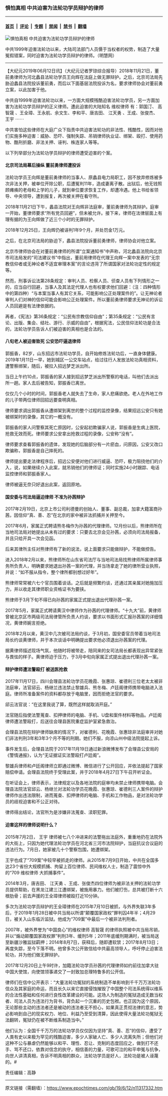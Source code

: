 ### 惧怕真相 中共迫害为法轮功学员辩护的律师

---

#### [首页](../../../..?n11317332) &nbsp;|&nbsp; [评论](../../../../../epoch-comment?n11317332) &nbsp;|&nbsp; [专题](../../../../../epoch-special?n11317332) &nbsp;|&nbsp; [禁闻](../../../../../epoch-news?n11317332) &nbsp;|&nbsp; [禁书](../../../../../books?n11317332) &nbsp;|&nbsp; [翻墙](https://github.com/gfw-breaker/nogfw/blob/master/README.md?n11317332)


<div><img alt="惧怕真相 中共迫害为法轮功学员辩护的律师" class="attachment-djy_600_400 size-djy_600_400 wp-post-image" src="https://i.epochtimes.com/assets/uploads/2019/06/cbdf02a89a52508ce1325fccd7f26ab7-560x400.jpg"/>
<div class="caption">
 <p>
  中共1999年迫害法轮功以来，大陆司法部门人员慑于当权者的权势，制造了大量冤假错案，同时迫害为法轮功学员辩护的律师。（明慧网）
 </p>
</div></div><hr/><div class="post_content" id="artbody" itemprop="articleBody">
 <!-- article content begin -->
 <p>
  【大纪元2019年06月12日讯】（大纪元记者罗琼综合报导）2018年11月21日，董前勇律师为河北蠡县法轮功学员王向辉在法庭上做无罪辩护。之后，北京司法局先胁迫蠡县法院投诉董前勇，而后以下面基层法院投诉为名，要求律师协会对董前勇立案，以此加害于他。
 </p>
 <p>
  中共自1999年迫害法轮功以来，一方面大规模残酷迫害法轮功学员，另一方面加害为法轮功学员辩护的正义律师。遭此迫害的大陆知名
  <ok href="https://www.epochtimes.com/gb/tag/%E7%BB%B4%E6%9D%83%E5%BE%8B%E5%B8%88.html">
   维权律师
  </ok>
  有：郭国汀、
  <ok href="https://www.epochtimes.com/gb/tag/%E9%AB%98%E6%99%BA%E6%99%9F.html">
   高智晟
  </ok>
  、王全璋、王永航、余文生、李和平、唐吉田、
  <ok href="https://www.epochtimes.com/gb/tag/%E6%B1%9F%E5%A4%A9%E5%8B%87.html">
   江天勇
  </ok>
  、王成、张俊杰、
  <ok href="https://www.epochtimes.com/gb/tag/%E7%8E%8B%E5%AE%87.html">
   王宇
  </ok>
  ⋯⋯
 </p>
 <p>
  中共害怕这些律师在大庭广众下指责中共迫害法轮功的非法性、残酷性，因而对他们实施多种迫害：威胁、恐吓、强制失踪、吊销律师执业证、绑架、殴打、使用药物、酷刑折磨、非法关押、诬判、株连家人等等。
 </p>
 <p>
  以下列举部分为法轮功学员辩护的律师遭受迫害的个案。
 </p>
 <h4>
  北京司法局幕后操纵 董前勇律师遭投诉
 </h4>
 <p>
  法轮功学员王向辉是董前勇律师的当事人、原蠡县电力局职工，因不放弃修炼被多次非法关押，被单位开除公职，后遭冤判11年，造成妻离子散。出狱后，他无钱照顾瘫痪的老母和上学的儿子，就到单位要求恢复工作，却遭冷遇。他上书给省领导、中央领导，遭到报复，再次被关押在看守所。
 </p>
 <p>
  2018年11月21日下午，蠡县法院对王向辉非法庭审，董前勇律师为其辩护。庭审一开始，董律师要求“所有党员回避”，但未被允许。接下来，律师在法律层面上有理有据的为王向辉做了近三个小时的无罪辩护。
 </p>
 <p>
  2018年12月25日，王向辉仍被诬判1年9个月，并处罚金1万元。
 </p>
 <p>
  之后，在北京司法局的胁迫下，蠡县法院投诉董前勇律师，律师协会对他立案。
 </p>
 <p>
  北京市律师协会在对董前勇律师的所谓“立案通知书”中声称，河北蠡县法院向北京市司法局发的“司法建议书”中指出，董前用律师在代理王向辉一案中发表的“无宗教信仰者或无神论者不适宜审理本案”的言论违背了所谓国家对法轮功定性的规定等。
 </p>
 <p>
  然而，刑事诉讼法第28条规定：审判人员、检察人员、侦查人员有下列情形之一的，应当自行回避，当事人及其法定代理人也有权要求他们回避：（注：四种情形中的第四种）“与本案当事人有其它关系，可能影响公正处理案件的”。让无神论者审判人们对神的信仰可能会影响公正处理案件。所以董前勇律师要求无神论的诉讼人员回避是有法律依据的。
 </p>
 <p>
  再者，《宪法》第36条规定：“公民有宗教信仰自由”；第35条规定：“公民有言论、出版、集会、结社、游行、示威的自由”，根据宪法，公民信仰法轮功是合法的，法轮功学员告诉人们被迫害的真相也是合法的。
 </p>
 <h4 class="blue18 title">
  八旬老人被迫害致死 公安恐吓逼退律师
 </h4>
 <p>
  郭振香，82岁，山东招远市法轮功学员，自开始修炼法轮功后，一直身体健康。2019年1月11日一早，她到城区一公交车站点，给过往行人发放法轮功真相资料，遭警察绑架，随后，被拉入招远梦芝派出所。
 </p>
 <p>
  当日上午约10点，郭振香的家人接到招远梦芝派出所警察的电话，叫他们去派出所一趟。家人去后被告知，郭振香已离世。
 </p>
 <p>
  仅仅几个小时的时间，郭振香老人就失去了生命，家人悲痛欲绝。老人在外地工作的儿子带两位律师回招远要查明真相。
 </p>
 <p>
  律师要求调出郭振香从遭绑架到离世的整个过程的监控录像，结果招远公安只有她被绑架时的录像，其它的一概没有。
 </p>
 <p>
  郭振香的家人问警察其死亡原因时，公安起初欺骗家人说，郭振香是生病上医院，抢救无效而死。律师要求公安拿出抢救过程的录像，公安称“没有”。
 </p>
 <p>
  律师要求查看郭振香的遗体，发现她的后脑部分有一片瘀血，问原因，公安又改口欺骗称，郭振香是自己摔死的。
 </p>
 <p>
  律师提出要走法律程序后，招远公安便对他们进行威逼、恐吓，极力阻挠他们的介入，说，如果继续介入此案，就吊销他们的律师证；同时实施24小时跟踪、电话监控律师和郭振香家人。
 </p>
 <p>
  律师被逼无奈只好退出此案，返回原地。
 </p>
 <h4 class="blue18 title">
  国安委与司法局逼迫律师 不准为孙茜辩护
 </h4>
 <p>
  2017年2月19日，北京上市公司利德曼的创始人、董事、副总裁，加拿大籍富商孙茜，因信仰“真、善、忍”在北京的家中被非法抓捕并关押至今。
 </p>
 <p>
  2017年6月，家属正式聘请熊冬梅作为孙茜的代理律师。12月份以后，熊律师所在当地司法局对她提出从未有过的要求：只要去北京会见孙茜，必须向司法局报备，并且只给开具一次会见函。
 </p>
 <p>
  后来其律所主任对熊律师有了新的说法，说上面要求只能做辩护，不能做控告。
 </p>
 <p>
  进入2018年2月以来，熊律师所在山东省司法厅与当地司法局找熊律师所属律师事务所负责人，明确要求她退出孙茜一案的代理，并当场拿走了她的律所营业执照，并说：“如不服从指令，整个律所都别想过好年”。
 </p>
 <p>
  熊律师常常被六七个官员围着谈话。之后就是频繁约谈，还通过其亲属对她施加压力，并以收走其律师职业资格证书为要挟。
 </p>
 <p>
  熊律师于3月下旬不得已向孙茜的家属正式提出退出代理孙茜一案。
 </p>
 <p>
  2017年5月，家属正式聘请黄汉中律师作为孙茜的代理律师。“十九大”前，黄律师曾被北京区市两级司法局律管所负责人约谈，要求以书面形式汇报孙茜案的详细情况，黄律师婉言拒绝。
 </p>
 <p>
  2018年2月以来，黄汉中几次被司法局约谈，于3月初，国安委官员带着当地司法局长约谈黄律师，并于本次谈话中明确提出要求他必须退出孙茜案的代理。
 </p>
 <p>
  据黄律师描述现场气氛，他随时将被带走，陪同来的女司法局长都表现出异常紧张与畏怯的样子。黄律师迫于压力，于3月中旬向家属正式提出退出代理孙茜一案。
 </p>
 <h4>
  辩护律师遭法警殴打 被送医抢救
 </h4>
 <p>
  2017年11月17日，四川会理县法轮功学员花晚霞、张惠琼、崔德利三位老太太被非法庭审，法官邱云、杨继兰违法禁止黎雄兵、熊冬梅、卢廷阁律师携带电脑进入法庭。律师所准备案件的资料都存放于电脑里，因而拒绝法官的要求。
 </p>
 <p>
  邱云法官说：“在这里我说了算，既然这样就取消开庭。”
 </p>
 <p>
  法官随后指使法警蒐查、扣押律师的电脑、手机、U盘和案件材料等物品。卢廷阁律师遭法警殴打，后送往会理县医院重症监护室紧急救治。
 </p>
 <p>
  会理县法院在辩护律师缺席的情况下，对崔德利、花晚霞、张惠琼非法庭审并对她们非法判刑3年和3年3个月不等的刑期。她们不服，向凉山州中级法院提起上诉。
 </p>
 <p>
  事件发生后，会理县法院于2017年11月19日通过新浪微博发布了会理县公安局的《警情通报》，认为“无证据证实法警殴打卢廷阁”。
 </p>
 <p>
  黎雄兵律师和卢廷阁律师立即通过微博、微信进行了公开回应，并依法提起了国家赔偿申请。会理县法院终于受理此案，并于2018年4月27日下午召开听证会。
 </p>
 <p>
  在听证会上，律师表示，法律规定以及各地法院的庭审均未禁止律师携带电脑。会理县法院法官邱云、杨继兰对法轮功学员花晚霞、张惠琼、崔德利三人案件的辩护律师作出违法限制，进而蒐查、扣押律师的电脑、手机和工作物品，是对法轮功学员的歧视迫害和不公正对待。
 </p>
 <p>
  律师得出结论，法官所为是涉嫌非法蒐查、渎职犯罪。
 </p>
 <h4>
  迫害这样的律师说明什么？
 </h4>
 <p>
  2015年7月2日，
  <ok href="https://www.epochtimes.com/gb/tag/%E7%8E%8B%E5%AE%87.html">
   王宇
  </ok>
  律师被七八个冲进来的法警拖出法庭外，重重地扔在法院外的大街上，只因为她代理法轮功学员在河北省三河市法院辩护，当庭抗议合议庭的违法行为。7月日，她家被几十个警察包围，她遭绑架。
 </p>
 <p>
  王宇也成了“709案”中较早被抓走的律师。从2015年7月9日开始，中共在全国多达23个省份大规模抓捕、拘留上百位律师、民间维权人士，制造了震惊中外的“709
  <ok href="https://www.epochtimes.com/gb/tag/%E7%BB%B4%E6%9D%83%E5%BE%8B%E5%B8%88.html">
   维权律师
  </ok>
  大抓捕事件”。
 </p>
 <p>
  2014年3月，唐吉田、
  <ok href="https://www.epochtimes.com/gb/tag/%E6%B1%9F%E5%A4%A9%E5%8B%87.html">
   江天勇
  </ok>
  、王成、张俊杰四位律师为被非法关押的法轮功学员提供帮助，在黑龙江建三江遭绑架，被施用暴力。他们被打伤，总共被打断十六根肋骨；前去声援的王全璋律师被殴打近10分钟。
 </p>
 <p>
  多次为法轮功学员辩护的王全璋律师在2015年7月10日被抓，与外界失联3年多后，于2019年1月28日被中共当局以所谓“颠覆国家政权”罪判囚4年半；4月29日，被关入山东临沂监狱。他成为“709案”中最后一个被非法判刑者。
 </p>
 <p>
  2007年，被外界誉为“中国良心”的维权律师
  <ok href="https://www.epochtimes.com/gb/tag/%E9%AB%98%E6%99%BA%E6%99%9F.html">
   高智晟
  </ok>
  的律师执照被中共当局吊销，并以“煽动颠覆国家政权罪”判刑3年、缓刑5年；2011年底缓刑期满时，被当局送至新疆沙雅监狱羁押；2014年8月7日，获释后，随即遭软禁；2017年8月13日；再度失踪，至今下落不明。他曾多次公开致信给中共最高领导人，呼吁停止迫害法轮功，并为他们做无罪辩护。
 </p>
 <p>
  2017年12月20日上午9时许，加籍法轮功学员孙茜的代理律师如约前往加拿大驻中国大使馆，向使馆领事递交了一封致加总理特鲁多的公开信。
 </p>
 <p>
  律师们在信中公开表示：“大量法轮功冤狱的系统制造不单影响到千千万万法轮功信众及其家庭的命运，而且长久以来它直接侵蚀摧毁了中国整个司法系统得以维系的合法性基础和任何进行良性改革建设的可能。这场人为制造的冤狱造成无数当权者、司法人员为违法行为背书，背负起一个沉重的历史包袱。也正因为这个原因，无论那些主动的违法者还是被动的违法者无不担心，如果真正贯彻法律的意志，势必影响到自己的现实权力、地位、利益乃至受到清算，因此使得大量法轮功冤狱无法翻转，冤狱仍在被不断维系制造当中。”
 </p>
 <p>
  他们认为：全国千千万万的法轮功学员仅仅因为坚持“真、善、忍”的信仰，遭受了人类有史以来极为罕见的残酷迫害，多少人家破人亡、多少人流离失所；但他们对这种不公与暴虐仍然能够以和平、理性、忍让、克制的态度回应之，做到打不还手、骂不还口，依靠对信念的执守，相信善的力量，可歌可泣的和平申冤与抗争，向世人讲清真相，告诉不明真相的群众，法轮功学员是好人，法轮功是被人诬蔑的。#
 </p>
 <p>
  责任编辑：高静
 </p>
 <!-- article content end -->
 <div id="below_article_ad">
 </div>
</div>


---

原文链接（需翻墙）：https://www.epochtimes.com/gb/19/6/12/n11317332.htm